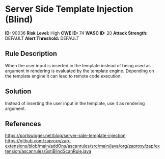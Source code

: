 
# Server Side Template Injection (Blind)

**ID:** 90036
**Risk Level:** High
**CWE ID:** 74
**WASC ID:** 20
**Attack Strength:** DEFAULT
**Alert Threshold:** DEFAULT

## Rule Description
When the user input is inserted in the template instead of being used as argument in rendering is evaluated by the template engine. Depending on the template engine it can lead to remote code execution.

## Solution
Instead of inserting the user input in the template, use it as rendering argument.

## References
https://portswigger.net/blog/server-side-template-injection
https://github.com/zaproxy/zap-extensions/blob/main/addOns/ascanrules/src/main/java/org/zaproxy/zap/extension/ascanrules/SstiBlindScanRule.java
